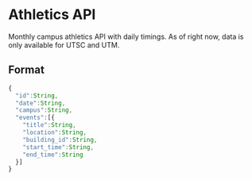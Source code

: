# Athletics API

Monthly campus athletics API with daily timings. As of right now, data is only available for UTSC and UTM.

## Format

```js
{
  "id":String,
  "date":String,
  "campus":String,
  "events":[{
    "title":String,
    "location":String,
    "building_id":String,
    "start_time":String,
    "end_time":String
  }]
}
```
